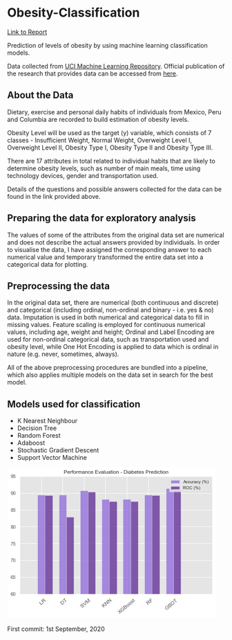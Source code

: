 # Obesity-Classification

[Link to Report](https://github.com/pymche/Machine-Learning-Obesity-Classification/blob/master/Obesity_Classification.ipynb)

Prediction of levels of obesity by using machine learning classification models.

Data collected from [UCI Machine Learning Repository](https://archive.ics.uci.edu/ml/datasets/Estimation+of+obesity+levels+based+on+eating+habits+and+physical+condition+). Official publication of the research that provides data can be accessed from [here](https://www.sciencedirect.com/science/article/pii/S2352340919306985?via%3Dihub).

## About the Data

Dietary, exercise and personal daily habits of individuals from Mexico, Peru and Columbia are recorded to build estimation of obesity levels.

Obesity Level will be used as the target (y) variable, which consists of 7 classes - Insufficient Weight, Normal Weight, Overweight Level I, Overweight Level II, Obesity Type I, Obesity Type II and Obesity Type III.

There are 17 attributes in total related to individual habits that are likely to determine obesity levels, such as number of main meals, time using technology devices, gender and transportation used. 

Details of the questions and possible answers collected for the data can be found in the link provided above.

## Preparing the data for exploratory analysis

The values of some of the attributes from the original data set are numerical and does not describe the actual answers provided by individuals. In order to visualise the data, I have assigned the corresponding answer to each numerical value and temporary transformed the entire data set into a categorical data for plotting.

## Preprocessing the data

In the original data set, there are numerical (both continuous and discrete) and categorical (including ordinal, non-ordinal and binary - i.e. yes & no) data.
Imputation is used in both numerical and categorical data to fill in missing values. Feature scaling is employed for continuous numerical values, including age, weight and height; Ordinal and Label Encoding are used for non-ordinal categorical data, such as transportation used and obesity level, while One Hot Encoding is applied to data which is ordinal in nature (e.g. never, sometimes, always). 

All of the above preprocessing procedures are bundled into a pipeline, which also applies multiple models on the data set in search for the best model.

## Models used for classification

* K Nearest Neighbour
* Decision Tree
* Random Forest
* Adaboost
* Stochastic Gradient Descent
* Support Vector Machine

![Comparison of each model](comparison.png) 

First commit: 1st September, 2020
